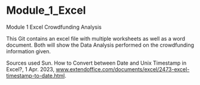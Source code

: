 # Module_1_Excel
Module 1 Excel Crowdfunding Analysis

This Git contains an excel file with multiple worksheets as well as a word document. Both will show the Data Analysis performed on the crowdfunding information given.

Sources used
Sun. How to Convert between Date and Unix Timestamp in Excel?, 1 Apr. 2023, www.extendoffice.com/documents/excel/2473-excel-timestamp-to-date.html. 
